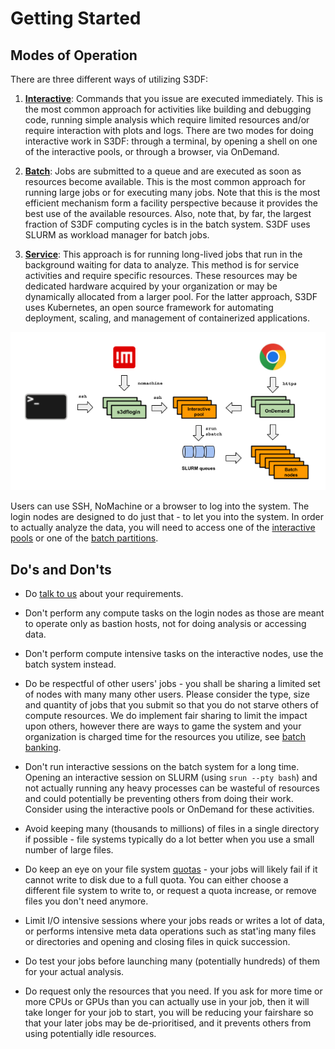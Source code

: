 # Getting Started

## Modes of Operation

There are three different ways of utilizing S3DF:

1. [**Interactive**](interactive-compute.md): Commands that you issue are executed immediately. This is the most common approach for activities like building and debugging code, running simple analysis which require limited resources and/or require interaction with plots and logs. There are two modes for doing interactive work in S3DF: through a terminal, by opening a shell on one of the interactive pools, or through a browser, via OnDemand.

2. [**Batch**](batch-compute.md): Jobs are submitted to a queue and are executed as soon as resources become available. This is the most common approach for running large jobs or for executing many jobs. Note that this is the most efficient mechanism form a facility perspective because it provides the best use of the available resources. Also, note that, by far, the largest fraction of S3DF computing cycles is in the batch system. S3DF uses SLURM as workload manager for batch jobs.

3. [**Service**](service-compute.md): This approach is for running long-lived jobs that run in the background waiting for data to analyze. This method is for service activities and require specific resources. These resources may be dedicated hardware acquired by your organization or may be dynamically allocated from a larger pool. For the latter approach, S3DF uses Kubernetes, an open source framework for automating deployment, scaling, and management of containerized applications. 

![S3DF users view](assets/S3DF_users_view.png)

Users can use SSH, NoMachine or a browser to log into the system. The login nodes are designed to do just that - to let you into the system. In order to actually analyze the data, you will need to access one of the [interactive pools](interactive-compute.md) or one of the [batch partitions](batch-compute.md).


## Do's and Don'ts

- Do [talk to us](contact-us.md) about your requirements.

- Don't perform any compute tasks on the login nodes as those are meant to operate only as bastion hosts, not for doing analysis or accessing data. 

- Don't perform compute intensive tasks on the interactive nodes, use the batch system instead. 

- Do be respectful of other users' jobs - you shall be sharing a limited set of nodes with many many other users. Please consider the type, size and quantity of jobs that you submit so that you do not starve others of compute resources. We do implement fair sharing to limit the impact upon others, however there are ways to game the system and your organization is charged time for the resources you utilize, see [batch banking](batch-compute.md#banking).

- Don't run interactive sessions on the batch system for a long time. Opening an interactive session on SLURM (using `srun --pty bash`) and not actually running any heavy processes can be wasteful of resources and could potentially be preventing others from doing their work. Consider using the interactive pools or OnDemand for these activities.

- Avoid keeping many (thousands to millions) of files in a single directory if possible - file systems typically do a lot better when you use a small number of large files.

- Do keep an eye on your file system [quotas](reference.md#storagequota) - your jobs will likely fail if it cannot write to disk due to a full quota. You can either choose a different file system to write to, or request a quota increase, or remove files you don't need anymore.

- Limit I/O intensive sessions where your jobs reads or writes a lot of data, or performs intensive meta data operations such as stat'ing many files or directories and opening and closing files in quick succession.

- Do test your jobs before launching many (potentially hundreds) of them for your actual analysis.

- Do request only the resources that you need. If you ask for more time or more CPUs or GPUs than you can actually use in your job, then it will take longer for your job to start, you will be reducing your fairshare so that your later jobs may be de-prioritised, and it prevents others from using potentially idle resources.

